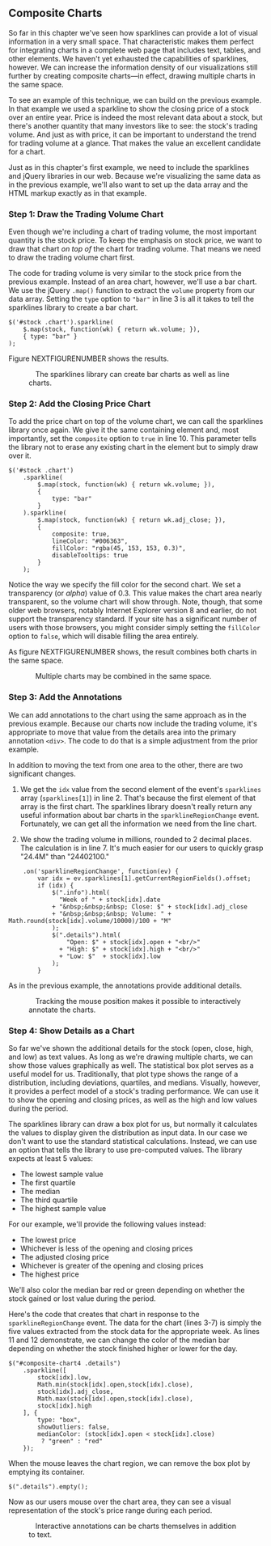 ## Composite Charts

So far in this chapter we've seen how sparklines can provide a lot of visual information in a very small space. That characteristic makes them perfect for integrating charts in a complete web page that includes text, tables, and other elements. We haven't yet exhausted the capabilities of sparklines, however. We can increase the information density of our visualizations still further by creating composite charts—in effect, drawing multiple charts in the same space.

To see an example of this technique, we can build on the previous example. In that example we used a sparkline to show the closing price of a stock over an entire year. Price is indeed the most relevant data about a stock, but there's another quantity that many investors like to see: the stock's trading volume. And just as with price, it can be important to understand the trend for trading volume at a glance. That makes the value an excellent candidate for a chart.

Just as in this chapter's first example, we need to include the sparklines and jQuery libraries in our web. Because we're visualizing the same data as in the previous example, we'll also want to set up the data array and the <span class="smcp">HTML</span> markup exactly as in that example.

### Step 1: Draw the Trading Volume Chart

Even though we're including a chart of trading volume, the most important quantity is the stock price. To keep the emphasis on stock price, we want to draw that chart _on top of_ the chart for trading volume. That means we need to draw the trading volume chart first.

The code for trading volume is very similar to the stock price from the previous example. Instead of an area chart, however, we'll use a bar chart. We use the jQuery `.map()` function to extract the `volume` property from our data array. Setting the `type` option to `"bar"` in line 3 is all it takes to tell the sparklines library to create a bar chart.

``` {.javascript .numberLines data-line='3'}
$('#stock .chart').sparkline(
    $.map(stock, function(wk) { return wk.volume; }),
    { type: "bar" }
);
```

Figure NEXTFIGURENUMBER shows the results.

<figure>
<div id="composite-chart1">
<div style="float:left">
<div class="chart"></div>
<div class="info" style="font-size:0.8em">&nbsp;</div>
</div>
<div style="float:left">
<div class="details" style="font-size:0.8em;line-height:1.3em;padding-left:10px;padding-top:1px"></div>
</div>
</div>
<figcaption>The sparklines library can create bar charts as well as line charts.</figcaption>
</figure>

### Step 2: Add the Closing Price Chart

To add the price chart on top of the volume chart, we can call the sparklines library once again. We give it the same containing element and, most importantly, set the `composite` option to `true` in line 10. This parameter tells the library not to erase any existing chart in the element but to simply draw over it.

``` {.javascript .numberLines data-line='10'}
$('#stock .chart')
    .sparkline(
        $.map(stock, function(wk) { return wk.volume; }),
        { 
            type: "bar" 
        }
    ).sparkline(
        $.map(stock, function(wk) { return wk.adj_close; }),
        {
            composite: true,
            lineColor: "#006363",
            fillColor: "rgba(45, 153, 153, 0.3)",
            disableTooltips: true
        }
    );
```

Notice the way we specify the fill color for the second chart. We set a transparency (or _alpha_) value of 0.3. This value makes the chart area nearly transparent, so the volume chart will show through. Note, though, that some older web browsers, notably Internet Explorer version 8 and earlier, do not support the transparency standard. If your site has a significant number of users with those browsers, you might consider simply setting the `fillColor` option to `false`, which will disable filling the area entirely.

As figure NEXTFIGURENUMBER shows, the result combines both charts in the same space.

<figure>
<div id="composite-chart2">
<div style="float:left">
<div class="chart"></div>
<div class="info" style="font-size:0.8em">&nbsp;</div>
</div>
<div style="float:left">
<div class="details" style="font-size:0.8em;line-height:1.3em;padding-left:10px;padding-top:1px"></div>
</div>
</div>
<figcaption>Multiple charts may be combined in the same space.</figcaption>
</figure>

### Step 3: Add the Annotations

We can add annotations to the chart using the same approach as in the previous example. Because our charts now include the trading volume, it's appropriate to move that value from the details area into the primary annotation `<div>`. The code to do that is a simple adjustment from the prior example.

In addition to moving the text from one area to the other, there are two significant changes.

1. We get the ``idx`` value from the second element of the event's `sparklines` array (`sparklines[1]`) in line 2. That's because the first element of that array is the first chart. The sparklines library doesn't really return any useful information about bar charts in the `sparklineRegionChange` event. Fortunately, we can get all the information we need from the line chart.2. We show the trading volume in millions, rounded to 2 decimal places. The calculation is in line 7. It's much easier for our users to quickly grasp "24.4M" than "24402100."
``` {.javascript .numberLines data-line='2,7'}
    .on('sparklineRegionChange', function(ev) {
        var idx = ev.sparklines[1].getCurrentRegionFields().offset;
        if (idx) {
            $(".info").html(
              "Week of " + stock[idx].date 
            + "&nbsp;&nbsp;&nbsp; Close: $" + stock[idx].adj_close
            + "&nbsp;&nbsp;&nbsp; Volume: " + Math.round(stock[idx].volume/10000)/100 + "M"
            );
            $(".details").html(
                "Open: $" + stock[idx].open + "<br/>"
              + "High: $" + stock[idx].high + "<br/>"
              + "Low: $"  + stock[idx].low
            );
        }
```
As in the previous example, the annotations provide additional details.

<figure>
<div id="composite-chart3">
<div style="float:left">
<div class="chart"></div>
<div class="info" style="font-size:0.8em">&nbsp;</div>
</div>
<div style="float:left">
<div class="details" style="font-size:0.8em;line-height:1.3em;padding-left:10px;padding-top:1px"></div>
</div>
</div>
<figcaption>Tracking the mouse position makes it possible to interactively annotate the charts.</figcaption>
</figure>

### Step 4: Show Details as a Chart

So far we've shown the additional details for the stock (open, close, high, and low) as text values. As long as we're drawing multiple charts, we can show those values graphically as well. The statistical box plot serves as a useful model for us. Traditionally, that plot type shows the range of a distribution, including deviations, quartiles, and medians. Visually, however, it provides a perfect model of a stock's trading performance. We can use it to show the opening and closing prices, as well as the high and low values during the period.

The sparklines library can draw a box plot for us, but normally it calculates the values to display given the distribution as input data. In our case we don't want to use the standard statistical calculations. Instead, we can use an option that tells the library to use pre-computed values. The library expects at least 5 values:

* The lowest sample value
* The first quartile
* The median
* The third quartile
* The highest sample value

For our example, we'll provide the following values instead:

* The lowest price
* Whichever is less of the opening and closing prices
* The adjusted closing price
* Whichever is greater of the opening and closing prices
* The highest price

We'll also color the median bar red or green depending on whether the stock gained or lost value during the period.

Here's the code that creates that chart in response to the `sparklineRegionChange` event. The data for the chart (lines 3-7) is simply the five values extracted from the stock data for the appropriate week. As lines 11 and 12 demonstrate, we can change the color of the median bar depending on whether the stock finished higher or lower for the day.

``` {.javascript .numberLines}
$("#composite-chart4 .details")
    .sparkline([
        stock[idx].low, 
        Math.min(stock[idx].open,stock[idx].close), 
        stock[idx].adj_close, 
        Math.max(stock[idx].open,stock[idx].close), 
        stock[idx].high
    ], {
        type: "box",
        showOutliers: false,
        medianColor: (stock[idx].open < stock[idx].close)
         ? "green" : "red"
    });
```

When the mouse leaves the chart region, we can remove the box plot by emptying its container.

``` {.javascript .numberLines}
$(".details").empty();
```

Now as our users mouse over the chart area, they can see a visual representation of the stock's price range during each period.

<figure>
<div id="composite-chart4">
<div style="float:left">
<div class="chart"></div>
<div class="info" style="font-size:0.8em">&nbsp;</div>
</div>
<div style="float:left">
<div class="details" style="font-size:0.8em;line-height:1.3em;padding-left:10px;padding-top:1px"></div>
</div>
</div>
<figcaption>Interactive annotations can be charts themselves in addition to text.</figcaption>
</figure>

<script>
;(function(){

    draw = function() {

        var stock = [
          { date: "2012-01-03", open: 409.40, high: 422.75, low: 409.00, close: 422.40, volume: 10283900, adj_close: 416.26 },
          { date: "2012-01-09", open: 425.50, high: 427.75, low: 418.66, close: 419.81, volume:  9327900, adj_close: 413.70 },
          { date: "2012-01-17", open: 424.20, high: 431.37, low: 419.75, close: 420.30, volume: 10673200, adj_close: 414.19 },
          { date: "2012-01-23", open: 422.67, high: 454.45, low: 419.55, close: 447.28, volume: 17397900, adj_close: 440.77 },
          { date: "2012-01-30", open: 445.71, high: 460.00, low: 445.39, close: 459.68, volume: 10817600, adj_close: 452.99 },
          { date: "2012-02-06", open: 458.38, high: 497.62, low: 458.20, close: 493.42, volume: 17778800, adj_close: 486.24 },
          { date: "2012-02-13", open: 499.53, high: 526.29, low: 486.63, close: 502.12, volume: 28314900, adj_close: 494.82 },
          { date: "2012-02-21", open: 506.88, high: 522.90, low: 504.12, close: 522.41, volume: 18499900, adj_close: 514.81 },
          { date: "2012-02-27", open: 521.31, high: 548.21, low: 516.28, close: 545.18, volume: 22964000, adj_close: 537.25 },
          { date: "2012-03-05", open: 545.42, high: 547.74, low: 516.22, close: 545.17, volume: 23951800, adj_close: 537.24 },
          { date: "2012-03-12", open: 548.98, high: 600.01, low: 547.00, close: 585.57, volume: 32158400, adj_close: 577.05 },
          { date: "2012-03-19", open: 598.37, high: 609.65, low: 589.05, close: 596.05, volume: 24402100, adj_close: 587.38 },
          { date: "2012-03-26", open: 599.79, high: 621.45, low: 595.26, close: 599.55, volume: 22840000, adj_close: 590.83 },
          { date: "2012-04-02", open: 601.83, high: 634.66, low: 600.38, close: 633.68, volume: 23635600, adj_close: 624.46 },
          { date: "2012-04-09", open: 626.13, high: 644.00, low: 603.51, close: 605.23, volume: 26127500, adj_close: 596.43 },
          { date: "2012-04-16", open: 610.06, high: 620.25, low: 570.42, close: 572.98, volume: 34975300, adj_close: 564.65 },
          { date: "2012-04-23", open: 570.61, high: 618.00, low: 555.00, close: 603.00, volume: 27794600, adj_close: 594.23 },
          { date: "2012-04-30", open: 597.80, high: 598.40, low: 565.17, close: 565.25, volume: 17607600, adj_close: 557.03 },
          { date: "2012-05-07", open: 561.50, high: 575.88, low: 558.73, close: 566.71, volume: 15505800, adj_close: 558.47 },
          { date: "2012-05-14", open: 562.57, high: 567.51, low: 522.18, close: 530.38, volume: 20281200, adj_close: 522.67 },
          { date: "2012-05-21", open: 534.50, high: 576.50, low: 534.05, close: 562.29, volume: 19540000, adj_close: 554.11 },
          { date: "2012-05-29", open: 570.90, high: 581.50, low: 560.52, close: 560.99, volume: 17166000, adj_close: 552.83 },
          { date: "2012-06-04", open: 561.50, high: 580.58, low: 548.50, close: 580.32, volume: 14813900, adj_close: 571.88 },
          { date: "2012-06-11", open: 587.72, high: 588.50, low: 566.70, close: 574.13, volume: 14293200, adj_close: 565.78 },
          { date: "2012-06-18", open: 570.96, high: 590.00, low: 570.37, close: 582.10, volume: 12654100, adj_close: 573.63 },
          { date: "2012-06-25", open: 577.30, high: 584.00, low: 565.61, close: 584.00, volume: 10630300, adj_close: 575.51 },
          { date: "2012-07-02", open: 584.73, high: 614.34, low: 583.60, close: 605.88, volume: 13795700, adj_close: 597.07 },
          { date: "2012-07-09", open: 605.30, high: 619.87, low: 592.68, close: 604.97, volume: 15001100, adj_close: 596.17 },
          { date: "2012-07-16", open: 605.12, high: 615.35, low: 603.15, close: 604.30, volume: 12013700, adj_close: 595.51 },
          { date: "2012-07-23", open: 594.40, high: 609.68, low: 570.00, close: 585.16, volume: 19578500, adj_close: 576.65 },
          { date: "2012-07-30", open: 590.92, high: 617.98, low: 587.82, close: 615.70, volume: 13593200, adj_close: 606.74 },
          { date: "2012-08-06", open: 617.29, high: 625.00, low: 615.26, close: 621.70, volume:  8955900, adj_close: 615.29 },
          { date: "2012-08-13", open: 623.39, high: 648.19, low: 623.25, close: 648.11, volume: 11240200, adj_close: 641.43 },
          { date: "2012-08-20", open: 650.01, high: 674.88, low: 648.11, close: 663.22, volume: 20349200, adj_close: 656.38 },
          { date: "2012-08-27", open: 679.99, high: 680.87, low: 657.25, close: 665.24, volume: 10987500, adj_close: 658.38 },
          { date: "2012-09-04", open: 665.76, high: 682.48, low: 664.50, close: 680.44, volume: 12724300, adj_close: 673.42 },
          { date: "2012-09-10", open: 680.45, high: 696.98, low: 656.00, close: 691.28, volume: 20736000, adj_close: 684.15 },
          { date: "2012-09-17", open: 699.35, high: 705.07, low: 693.62, close: 700.09, volume: 14332600, adj_close: 692.87 },
          { date: "2012-09-24", open: 686.86, high: 695.12, low: 660.35, close: 667.10, volume: 20459000, adj_close: 660.22 },
          { date: "2012-10-01", open: 671.16, high: 676.75, low: 650.65, close: 652.59, volume: 18290000, adj_close: 645.86 },
          { date: "2012-10-08", open: 646.88, high: 647.56, low: 623.55, close: 629.71, volume: 21378800, adj_close: 623.21 },
          { date: "2012-10-15", open: 632.35, high: 652.79, low: 609.62, close: 609.84, volume: 18514400, adj_close: 603.55 },
          { date: "2012-10-22", open: 612.42, high: 635.38, low: 591.00, close: 604.00, volume: 24908300, adj_close: 597.77 },
          { date: "2012-10-31", open: 594.88, high: 603.00, low: 574.75, close: 576.80, volume: 17508000, adj_close: 570.85 },
          { date: "2012-11-05", open: 583.52, high: 590.74, low: 533.72, close: 547.06, volume: 26312500, adj_close: 543.89 },
          { date: "2012-11-12", open: 554.15, high: 554.50, low: 505.75, close: 527.68, volume: 25590900, adj_close: 524.62 },
          { date: "2012-11-19", open: 540.71, high: 572.00, low: 539.88, close: 571.50, volume: 18856200, adj_close: 568.19 },
          { date: "2012-11-26", open: 575.90, high: 594.25, low: 572.26, close: 585.28, volume: 18505600, adj_close: 581.89 },
          { date: "2012-12-03", open: 593.65, high: 594.59, low: 518.63, close: 533.25, volume: 28073100, adj_close: 530.16 },
          { date: "2012-12-10", open: 525.00, high: 549.56, low: 505.58, close: 509.79, volume: 23891500, adj_close: 506.84 },
          { date: "2012-12-17", open: 508.93, high: 534.90, low: 501.23, close: 519.33, volume: 20790100, adj_close: 516.32 },
          { date: "2012-12-24", open: 520.35, high: 524.25, low: 504.66, close: 509.59, volume: 11496300, adj_close: 506.64 },
          { date: "2012-12-31", open: 510.53, high: 535.40, low: 509.00, close: 532.17, volume: 23553300, adj_close: 529.09 },
        ];
        
        
        $('#composite-chart1 .chart').sparkline(
            $.map(stock, function(wk) { return wk.volume; }),
            {
                type: "bar",
                barColor: chartStyles.color.alternateLight,
                barWidth: 5,
                height: 46,
                width: 300,
                disableTooltips: true
            });
        
        $('#composite-chart2 .chart').sparkline(
            $.map(stock, function(wk) { return wk.volume; }),
            {
                type: "bar",
                barColor: chartStyles.color.alternateLight,
                barWidth: 5,
                height: 46,
                width: 300,
                disableTooltips: true
            }
            )
            .sparkline(
                $.map(stock, function(wk) { return wk.adj_close; }),
                {
                    composite: true,
                    lineColor: chartStyles.color.secondaryDark,
                    fillColor: "rgba(45, 153, 153, 0.3)",
                    spotColor: false,
                    minSpotColor: chartStyles.color.primary,
                    maxSpotColor: chartStyles.color.primary,
                    highlightLineColor: chartStyles.color.primary,
                    highlightSpotColor: chartStyles.color.secondaryDarkest,
                    disableTooltips: true
                }
            );
        
        $('#composite-chart3 .chart').sparkline(
            $.map(stock, function(wk) { return wk.volume; }),
            {
                type: "bar",
                barColor: chartStyles.color.alternateLight,
                barWidth: 5,
                height: 46,
                width: 300,
                disableTooltips: true
            }
            )
            .sparkline(
                $.map(stock, function(wk) { return wk.adj_close; }),
                {
                    composite: true,
                    lineColor: chartStyles.color.secondaryDark,
                    fillColor: "rgba(45, 153, 153, 0.3)",
                    spotColor: false,
                    minSpotColor: chartStyles.color.primary,
                    maxSpotColor: chartStyles.color.primary,
                    highlightLineColor: chartStyles.color.primary,
                    highlightSpotColor: chartStyles.color.secondaryDarkest,
                    disableTooltips: true
                }
            )
            .on('sparklineRegionChange', function(ev) {
                var idx = ev.sparklines[1].getCurrentRegionFields().offset;
                if (idx) {
                    $("#composite-chart3 .info").html(
                      "Week of " + stock[idx].date 
                    + "&nbsp;&nbsp;&nbsp; Close: $" + stock[idx].adj_close
                    + "&nbsp;&nbsp;&nbsp; Volume: " + Math.round(stock[idx].volume/10000)/100 + "M"
                    );
                    $("#composite-chart3 .details").html(
                        "Open: $" + stock[idx].open + "<br/>"
                      + "High: $" + stock[idx].high + "<br/>"
                      + "Low: $"  + stock[idx].low
                    );
                }
            }).on('mouseout', function() {
                $("#composite-chart3 .info").html("&nbsp;");
                $("#composite-chart3 .details").html("");
            });
        
        $('#composite-chart4 .chart').sparkline(
            $.map(stock, function(wk) { return wk.volume; }),
            {
                type: "bar",
                barColor: chartStyles.color.alternateLight,
                barWidth: 5,
                height: 46,
                width: 300,
                disableTooltips: true,
                highlightLighten: 0.8,
            }
            )
            .sparkline(
                $.map(stock, function(wk) { return wk.adj_close; }),
                {
                    composite: true,
                    lineColor: chartStyles.color.secondaryDark,
                    fillColor: "rgba(45, 153, 153, 0.3)",
                    spotColor: false,
                    minSpotColor: chartStyles.color.primary,
                    maxSpotColor: chartStyles.color.primary,
                    highlightLineColor: chartStyles.color.primary,
                    highlightSpotColor: chartStyles.color.secondaryDarkest,
                    disableTooltips: true
                }
            )
            .on('sparklineRegionChange', function(ev) {
                var idx = ev.sparklines[1].getCurrentRegionFields().offset;
                if (idx) {
                    $("#composite-chart4 .info").html(
                      "Week of " + stock[idx].date 
                    + "&nbsp;&nbsp;&nbsp; Close: $" + stock[idx].adj_close
                    + "&nbsp;&nbsp;&nbsp; Volume: " + Math.round(stock[idx].volume/10000)/100 + "M"
                    );
                    $("#composite-chart4 .details")
                        .sparkline([
                            stock[idx].low, 
                            Math.min(stock[idx].open,stock[idx].close), 
                            stock[idx].adj_close, 
                            Math.max(stock[idx].open,stock[idx].close), 
                            stock[idx].high
                        ], {
                            type: "box",
                            showOutliers: false,
                            boxLineColor: chartStyles.color.secondary,
                            whiskerColor: chartStyles.color.secondary,
                            boxFillColor: "#38C2C2",
                            medianColor: (stock[idx].open < stock[idx].close) ? chartStyles.color.alternate : chartStyles.color.primary
                        });
                }
            }).on('mouseout', function() {
                $("#composite-chart4 .info").html("&nbsp;");
                $("#composite-chart4 .details").empty();
            });
    };
    
    if (typeof contentLoaded != "undefined") {
        contentLoaded.done(draw);
    } else {
        window.addEventListener('load', draw);
    }

}());
</script>
